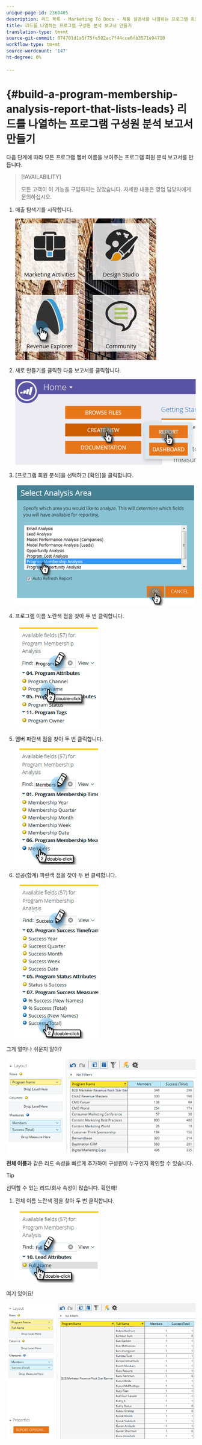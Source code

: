 ```yaml
---
unique-page-id: 2360405
description: 리드 목록 - Marketing To Docs - 제품 설명서를 나열하는 프로그램 회원 분석 보고서 작성
title: 리드를 나열하는 프로그램 구성원 분석 보고서 만들기
translation-type: tm+mt
source-git-commit: 074701d1a5f75fe592ac7f44cce6fb3571e94710
workflow-type: tm+mt
source-wordcount: '147'
ht-degree: 0%

---
```



# {#build-a-program-membership-analysis-report-that-lists-leads} 리드를 나열하는 프로그램 구성원 분석 보고서 만들기

다음 단계에 따라 모든 프로그램 멤버 이름을 보여주는 프로그램 회원 분석 보고서를 만듭니다.

>[!AVAILABILITY]
>
>
>모든 고객이 이 기능을 구입하지는 않았습니다. 자세한 내용은 영업 담당자에게 문의하십시오.

1. 매출 탐색기를 시작합니다.

   ![](assets/one.png)

1. 새로 만들기를 클릭한 다음 보고서를 클릭합니다.

   ![](assets/two.png)

1. [프로그램 회원 분석]을 선택하고 [확인]을 클릭합니다.

   ![](assets/three.png)

1. 프로그램 이름 노란색 점을 찾아 두 번 클릭합니다.

   ![](assets/four.png)

1. 멤버 파란색 점을 찾아 두 번 클릭합니다.

   ![](assets/five.png)

1. 성공(합계) 파란색 점을 찾아 두 번 클릭합니다.

   ![](assets/six.png)

그게 얼마나 쉬운지 알아?

![](assets/seven.png)

**전체 이름**&#x200B;과 같은 리드 속성을 빠르게 추가하여 구성원이 누구인지 확인할 수 있습니다.

>[!TIP]
>
>선택할 수 있는 리드/회사 속성이 많습니다. 확인해!

1. 전체 이름 노란색 점을 찾아 두 번 클릭합니다.

   ![](assets/eight.png)

여기 있어요!

![](assets/nine.png)

